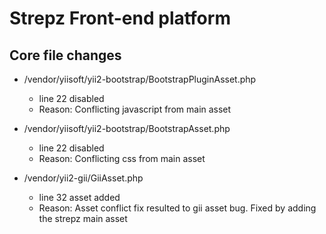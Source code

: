 # Strepz Front-end platform

## Core file changes
* /vendor/yiisoft/yii2-bootstrap/BootstrapPluginAsset.php
	* line 22 disabled
	* Reason: Conflicting javascript from main asset

* /vendor/yiisoft/yii2-bootstrap/BootstrapAsset.php
	* line 22 disabled
	* Reason: Conflicting css from main asset

* /vendor/yii2-gii/GiiAsset.php
	* line 32 asset added
	* Reason: Asset conflict fix resulted to gii asset bug. Fixed by adding the strepz main asset